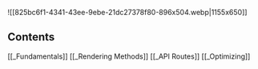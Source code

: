 ![[825bc6f1-4341-43ee-9ebe-21dc27378f80-896x504.webp|1155x650]]


## **Contents**

[[_Fundamentals]]
[[_Rendering Methods]]
[[_API Routes]]
[[_Optimizing]]